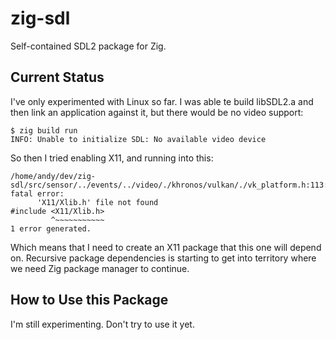 # zig-sdl

Self-contained SDL2 package for Zig.

## Current Status

I've only experimented with Linux so far. I was able te build
libSDL2.a and then link an application against it, but there
would be no video support:

```
$ zig build run
INFO: Unable to initialize SDL: No available video device
```

So then I tried enabling X11, and running into this:

```
/home/andy/dev/zig-sdl/src/sensor/../events/../video/./khronos/vulkan/./vk_platform.h:113:10: fatal error: 
      'X11/Xlib.h' file not found
#include <X11/Xlib.h>
         ^~~~~~~~~~~~
1 error generated.
```

Which means that I need to create an X11 package that this one will depend on.
Recursive package dependencies is starting to get into territory where we need
Zig package manager to continue.

## How to Use this Package

I'm still experimenting. Don't try to use it yet.
